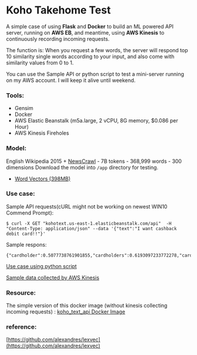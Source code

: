 ﻿

# Koho Takehome Test
A simple case of using **Flask** and **Docker** to build an ML powered API server, running on **AWS EB**,  and meantime, using **AWS Kinesis** to continuously recording incoming requests. 

The function is: When you request a few words, the server will respond top 10 similarity single words according to your input, and also come with similarity values from 0 to 1.  

You can use the Sample API or python script to test a mini-server running on my AWS account. I will keep it alive until weekend.  

### Tools:
- Gensim
- Docker
- AWS Elastic Beanstalk (m5a.large, 2 vCPU, 8G memory, $0.086 per Hour)
- AWS Kinesis Fireholes
### Model:
English Wikipedia 2015 +  [NewsCrawl](http://www.statmt.org/wmt14/translation-task.html)  - 7B tokens - 368,999 words - 300 dimensions
Download the model into `/app` directory for testing.

-   [Word Vectors (398MB)](https://www.dropbox.com/s/kguufyc2xcdi8yk/lexvec.enwiki%2Bnewscrawl.300d.W.pos.vectors.gz?dl=1)


### Use case:

Sample API requests(cURL might not be working on newest WIN10 Commend Prompt):

    $ curl -X GET "kohotext.us-east-1.elasticbeanstalk.com/api"  -H "Content-Type: application/json" --data '{"text":"I want cashback debit card!!"}'

Sample respons:

    {"cardholder":0.5077738761901855,"cardholders":0.6193097233772278,"cards":0.6568129658699036,"cheque":0.5149604082107544,"contactless":0.5407369136810303,"customers":0.5053408741950989,"if":0.5097475051879883,"ll":0.5397184491157532,"overdraft":0.527230441570282,"you":0.6080142855644226}

[Use case using  python script](https://github.com/jesseyichenfeng/koho_takehome_test/blob/master/api_requests_example.ipynb)

[Sample data collected by AWS Kinesis](https://github.com/jesseyichenfeng/koho_takehome_test/blob/master/kohotext-1-2019-12-18-04-23-05-32fc0319-19ad-4d19-b004-65c460c1c6fe)



### Resource:
The simple version of this docker image (without kinesis collecting incoming requests) :
[koho_text_api Docker Image](https://hub.docker.com/r/fengyic1/koho_text_api)

### reference:
[https://github.com/alexandres/lexvec](https://github.com/alexandres/lexvec)

